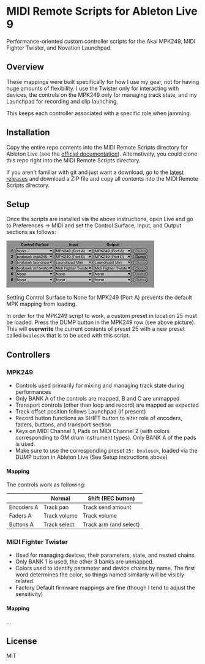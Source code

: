 # MIDI Remote Scripts for Ableton Live 9

Performance-oriented custom controller scripts for the Akai MPK249, MIDI
Fighter Twister, and Novation Launchpad.

## Overview

These mappings were built specifically for how I use my gear, not for having
huge amounts of flexibility. I use the Twister only for interacting with
devices, the controls on the MPK249 only for managing track state, and my
Launchpad for recording and clip launching.

This keeps each controller associated with a specific role when jamming.

## Installation

Copy the entire repo contents into the MIDI Remote Scripts directory for
Ableton Live (see the [official
documentation](https://www.ableton.com/en/help/article/install-third-party-remote-script/)).
Alternatively, you could clone this repo right into the MIDI Remote Scripts
directory.

If you aren't familiar with git and just want a download, go to the [latest
releases](https://github.com/bvalosek/ableton-live-scripts/releases) and
download a ZIP file and copy all contents into the MIDI Remote Scripts
directory.

## Setup

Once the scripts are installed via the above instructions, open Live and go to
Preferences -> MIDI and set the Control Surface, Input, and Output sections as
follows:

![MIDI Control Surface settings](bvalosek_common/screenshots/midi-menu.png)

Setting Control Surface to None for MPK249 (Port A) prevents the default MPK
mapping from loading.

In order for the MPK249 script to work, a custom preset in location 25 must be
loaded. Press the DUMP button in the MPK249 row (see above picture). This will
**overwrite** the current contents of preset 25 with a new preset called
`bvalosek` that is to be used with this script.

## Controllers

### MPK249

* Controls used primarily for mixing and managing track state during performances
* Only BANK A of the controls are mapped, B and C are unmapped
* Transport controls (other than loop and record) are mapped as expected
* Track offset position follows Launchpad (if present)
* Record button functions as SHIFT button to alter role of encoders, faders,
  buttons, and transport section
* Keys on MIDI Channel 1, Pads on MIDI Channel 2 (with colors corresponding to
  GM drum instrument types). Only BANK A of the pads is used.
* Make sure to use the corresponding preset `25: bvalosek`, loaded via the DUMP
  button in Ableton Live (See Setup instructions above)

#### Mapping

The controls work as following:

|            | Normal       | Shift (REC button)     |
|------------|--------------|------------------------|
| Encoders A | Track pan    | Track send amount      |
| Faders A   | Track volume | Track volume           |
| Buttons A  | Track select | Track arm (and select) |

### MIDI Fighter Twister

* Used for managing devices, their parameters, state, and nested chains.
* Only BANK 1 is used, the other 3 banks are unmapped.
* Colors used to identify parameter and device chains by name. The first word
  determines the color, so things named similarly will be visibly related.
* Factory Default firmware mappings are fine (though I tend to adjust the
  sensitivity)

#### Mapping

...

## License

MIT

